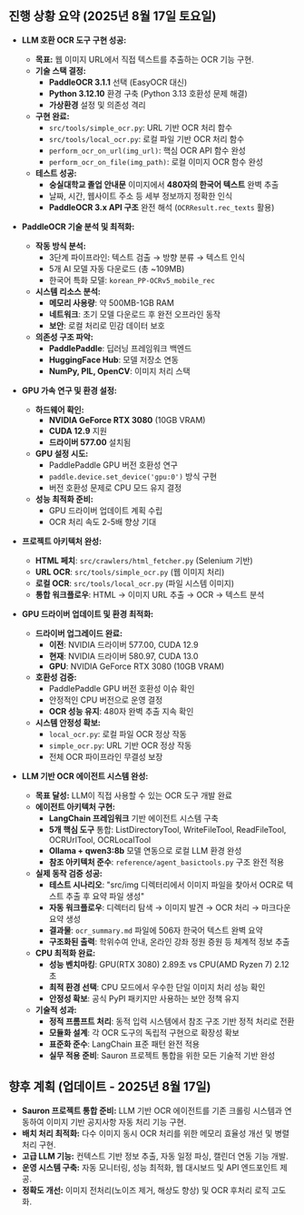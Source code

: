 ## 진행 상황 요약 (2025년 8월 17일 토요일)

*   **LLM 호환 OCR 도구 구현 성공:**
    *   **목표:** 웹 이미지 URL에서 직접 텍스트를 추출하는 OCR 기능 구현.
    *   **기술 스택 결정:**
        *   **PaddleOCR 3.1.1** 선택 (EasyOCR 대신)
        *   **Python 3.12.10** 환경 구축 (Python 3.13 호환성 문제 해결)
        *   **가상환경** 설정 및 의존성 격리
    *   **구현 완료:**
        *   `src/tools/simple_ocr.py`: URL 기반 OCR 처리 함수
        *   `src/tools/local_ocr.py`: 로컬 파일 기반 OCR 처리 함수
        *   `perform_ocr_on_url(img_url)`: 핵심 OCR API 함수 완성
        *   `perform_ocr_on_file(img_path)`: 로컬 이미지 OCR 함수 완성
    *   **테스트 성공:**
        *   **숭실대학교 졸업 안내문** 이미지에서 **480자의 한국어 텍스트** 완벽 추출
        *   날짜, 시간, 웹사이트 주소 등 세부 정보까지 정확한 인식
        *   **PaddleOCR 3.x API 구조** 완전 해석 (`OCRResult.rec_texts` 활용)

*   **PaddleOCR 기술 분석 및 최적화:**
    *   **작동 방식 분석:**
        *   3단계 파이프라인: 텍스트 검출 → 방향 분류 → 텍스트 인식
        *   5개 AI 모델 자동 다운로드 (총 ~109MB)
        *   한국어 특화 모델: `korean_PP-OCRv5_mobile_rec`
    *   **시스템 리소스 분석:**
        *   **메모리 사용량**: 약 500MB-1GB RAM
        *   **네트워크**: 초기 모델 다운로드 후 완전 오프라인 동작
        *   **보안**: 로컬 처리로 민감 데이터 보호
    *   **의존성 구조 파악:**
        *   **PaddlePaddle**: 딥러닝 프레임워크 백엔드
        *   **HuggingFace Hub**: 모델 저장소 연동
        *   **NumPy, PIL, OpenCV**: 이미지 처리 스택

*   **GPU 가속 연구 및 환경 설정:**
    *   **하드웨어 확인:**
        *   **NVIDIA GeForce RTX 3080** (10GB VRAM)
        *   **CUDA 12.9** 지원
        *   **드라이버 577.00** 설치됨
    *   **GPU 설정 시도:**
        *   PaddlePaddle GPU 버전 호환성 연구
        *   `paddle.device.set_device('gpu:0')` 방식 구현
        *   버전 호환성 문제로 CPU 모드 유지 결정
    *   **성능 최적화 준비:**
        *   GPU 드라이버 업데이트 계획 수립
        *   OCR 처리 속도 2-5배 향상 기대

*   **프로젝트 아키텍처 완성:**
    *   **HTML 페치**: `src/crawlers/html_fetcher.py` (Selenium 기반)
    *   **URL OCR**: `src/tools/simple_ocr.py` (웹 이미지 처리)
    *   **로컬 OCR**: `src/tools/local_ocr.py` (파일 시스템 이미지)
    *   **통합 워크플로우**: HTML → 이미지 URL 추출 → OCR → 텍스트 분석

*   **GPU 드라이버 업데이트 및 환경 최적화:**
    *   **드라이버 업그레이드 완료:**
        *   **이전**: NVIDIA 드라이버 577.00, CUDA 12.9
        *   **현재**: NVIDIA 드라이버 580.97, CUDA 13.0
        *   **GPU**: NVIDIA GeForce RTX 3080 (10GB VRAM)
    *   **호환성 검증:**
        *   PaddlePaddle GPU 버전 호환성 이슈 확인
        *   안정적인 CPU 버전으로 운영 결정
        *   **OCR 성능 유지**: 480자 완벽 추출 지속 확인
    *   **시스템 안정성 확보:**
        *   `local_ocr.py`: 로컬 파일 OCR 정상 작동
        *   `simple_ocr.py`: URL 기반 OCR 정상 작동
        *   전체 OCR 파이프라인 무결성 보장

*   **LLM 기반 OCR 에이전트 시스템 완성:**
    *   **목표 달성:** LLM이 직접 사용할 수 있는 OCR 도구 개발 완료
    *   **에이전트 아키텍처 구현:**
        *   **LangChain 프레임워크** 기반 에이전트 시스템 구축
        *   **5개 핵심 도구** 통합: ListDirectoryTool, WriteFileTool, ReadFileTool, OCRUrlTool, OCRLocalTool
        *   **Ollama + qwen3:8b** 모델 연동으로 로컬 LLM 환경 완성
        *   **참조 아키텍처 준수**: `reference/agent_basictools.py` 구조 완전 적용
    *   **실제 동작 검증 성공:**
        *   **테스트 시나리오**: "src/img 디렉터리에서 이미지 파일을 찾아서 OCR로 텍스트 추출 후 요약 파일 생성"
        *   **자동 워크플로우**: 디렉터리 탐색 → 이미지 발견 → OCR 처리 → 마크다운 요약 생성
        *   **결과물**: `ocr_summary.md` 파일에 506자 한국어 텍스트 완벽 요약
        *   **구조화된 출력**: 학위수여 안내, 온라인 강좌 정원 증원 등 체계적 정보 추출
    *   **CPU 최적화 완료:**
        *   **성능 벤치마킹**: GPU(RTX 3080) 2.89초 vs CPU(AMD Ryzen 7) 2.12초
        *   **최적 환경 선택**: CPU 모드에서 우수한 단일 이미지 처리 성능 확인
        *   **안정성 확보**: 공식 PyPI 패키지만 사용하는 보안 정책 유지
    *   **기술적 성과:**
        *   **정적 프롬프트 처리**: 동적 입력 시스템에서 참조 구조 기반 정적 처리로 전환
        *   **모듈화 설계**: 각 OCR 도구의 독립적 구현으로 확장성 확보
        *   **표준화 준수**: LangChain 표준 패턴 완전 적용
        *   **실무 적용 준비**: Sauron 프로젝트 통합을 위한 모든 기술적 기반 완성

## 향후 계획 (업데이트 - 2025년 8월 17일)

*   **Sauron 프로젝트 통합 준비:** LLM 기반 OCR 에이전트를 기존 크롤링 시스템과 연동하여 이미지 기반 공지사항 자동 처리 기능 구현.
*   **배치 처리 최적화:** 다수 이미지 동시 OCR 처리를 위한 메모리 효율성 개선 및 병렬 처리 구현.
*   **고급 LLM 기능:** 컨텍스트 기반 정보 추출, 자동 일정 파싱, 캘린더 연동 기능 개발.
*   **운영 시스템 구축:** 자동 모니터링, 성능 최적화, 웹 대시보드 및 API 엔드포인트 제공.
*   **정확도 개선:** 이미지 전처리(노이즈 제거, 해상도 향상) 및 OCR 후처리 로직 고도화.